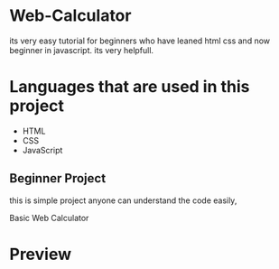 # Web-Calculator
its very easy tutorial for beginners who have leaned html css and now beginner in javascript. its very helpfull. 

<h1>Languages that are used in this project</h1>
<ul>
<li>HTML</li>
<li>CSS</li>
<li>JavaScript</li>
</ul>
<h2>Beginner Project</h2>
<p>this is simple project anyone can understand the code easily,</p>
<p>Basic Web Calculator</p>

<h1>Preview</h1>


